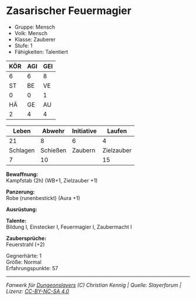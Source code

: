 # Zasarischer Feuermagier  
- Gruppe: Mensch  
- Volk: Mensch  
- Klasse: Zauberer  
- Stufe: 1  
- Fähigkeiten: Talentiert  


| KÖR | AGI | GEI |  
| --- | --- | --- |  
| 6   | 6   | 8   |
| ST  | BE  | VE  |  
| 0   | 0   | 1   |
| HÄ  | GE  | AU  |  
| 2   | 4   | 4   |


| Leben    | Abwehr   | Initiative | Laufen     |
| -------- | -------- | ---------- | ---------- |
| 21       | 8        | 6          | 4          |
| Schlagen | Schießen | Zaubern    | Zielzauber |
| 7        | 10       |            | 15         |

**Bewaffnung:**  
Kampfstab (2h) (WB+1, Zielzauber +1)

**Panzerung:**  
Robe (runenbestickt) (Aura +1)

**Ausrüstung:**  


**Talente:**  
Bildung I, Einstecker I, Feuermagier I, Zaubermacht I

**Zaubersprüche:**  
Feuerstrahl (+2)

Gegnerhärte: 1  
Größe: Normal  
Erfahrungspunkte: 57  



___
*Fanwerk für [Dungeonslayers](https://www.dungeonslayers.net/) (C) Christian Kennig | Quelle: Slayerforum | Lizenz: [CC-BY-NC-SA 4.0](https://creativecommons.org/licenses/by-nc-sa/4.0/deed.de)*